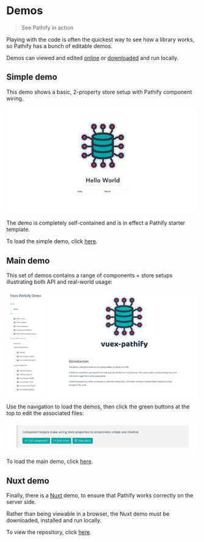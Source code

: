 # Demos

> See Pathify in action

Playing with the code is often the quickest way to see how a library works, so Pathify has a bunch of editable demos.

Demos can viewed and edited [online](https://codesandbox.io/s/github/davestewart/vuex-pathify/tree/master/demo) or [downloaded](https://github.com/davestewart/vuex-pathify-demos) and run locally. 


## Simple demo

This demo shows a basic, 2-property store setup with Pathify component wiring.

[![simple demo](../../assets/img/demo/demo-simple.png)][simple]

The demo is completely self-contained and is in effect a Pathify starter template.

To load the simple demo, click [here][simple].

## Main demo

This set of demos contains a range of components + store setups illustrating both API and real-world usage:

[![main demo](../../assets/img/demo/demo-feature.png)][main]

Use the navigation to load the demos, then click the green buttons at the top to edit the associated files:

![demo help](../../assets/img/demo/demo-help.png)

To load the main demo, click [here][main].

## Nuxt demo

Finally, there is a [Nuxt](https://nuxtjs.org/) demo, to ensure that Pathify works correctly on the server side.

Rather than being viewable in a browser, the Nuxt demo must be downloaded, installed and run locally.

To view the repository, click [here](https://github.com/davestewart/vuex-pathify-demos/tree/master/nuxt).

[simple]: https://codesandbox.io/s/github/davestewart/vuex-pathify-demos/tree/master/simple?module=%2Fsrc%2Fcomponents%2FHelloWorld.vue
[main]: https://codesandbox.io/s/github/davestewart/vuex-pathify-demos/tree/master/main

